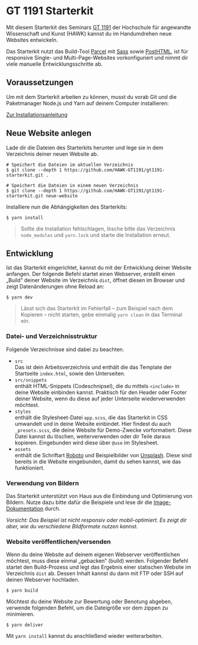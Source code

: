 <h1>GT 1191 Starterkit</h1>

Mit diesem Starterkit des Seminars [GT 1191](https://hawk-gt1191.de/) der Hochschule für angewandte Wissenschaft und Kunst (HAWK) kannst du im Handumdrehen neue Websites entwickeln.

Das Starterkit nutzt das Build-Tool [Parcel](https://parceljs.org/) mit [Sass](https://parceljs.org/languages/sass/) sowie [PostHTML](https://parceljs.org/languages/html/#posthtml), ist für responsive Single- und Multi-Page-Websites vorkonfiguriert und nimmt dir viele manuelle Entwicklungsschritte ab.

## Voraussetzungen

Um mit dem Starterkit arbeiten zu können, musst du vorab Git und die Paketmanager Node.js und Yarn auf deinem Computer installieren:

[Zur Installationsanleitung](https://github.com/macx/starterguide.dev/blob/main/de/prerequisits.md)

## Neue Website anlegen

Lade dir die Dateien des Starterkits herunter und lege sie in dem Verzeichnis deiner neuen Website ab.

```shell
# Speichert die Dateien im aktuellen Verzeichnis
$ git clone --depth 1 https://github.com/HAWK-GT1191/gt1191-starterkit.git .

# Speichert die Dateien in einem neuen Verzeichnis
$ git clone --depth 1 https://github.com/HAWK-GT1191/gt1191-starterkit.git neue-website
```

Installiere nun die Abhängigkeiten des Starterkits:

```shell
$ yarn install
```

> Sollte die Installation fehlschlagen, lösche bitte das Verzeichnis `node_modules` und `yarn.lock` und starte die Installation erneut.

## Entwicklung

Ist das Starterkit eingerichtet, kannst du mit der Entwicklung deiner Website anfangen. Der folgende Befehl startet einen Webserver, erstellt einen „Build“ deiner Website im Verzeichnis `dist`, öffnet diesen im Browser und zeigt Datenänderungen ohne Reload an:

```shell
$ yarn dev
```

> Lässt sich das Starterkit im Fehlerfall – zum Beispiel nach dem Kopieren – nicht starten, gebe einmalig `yarn clean` in das Terminal ein.

### Datei- und Verzeichnisstruktur

Folgende Verzeichnisse sind dabei zu beachten.

- `src`\
  Das ist dein Arbeitsverzeichnis und enthält die das Template der Startseite `index.html`, sowie den Unterseiten.
- `src/snippets`\
  enthält HTML-Snippets (Codeschnipsel), die du mittels `<include>` in deine Website einbinden kannst. Praktisch für den Header oder Footer deiner Website, wenn du diese auf jeder Unterseite wiederverwenden möchtest.
- `styles`\
  enthält die Stylesheet-Datei `app.scss`, die das Starterkit in CSS umwandelt und in deine Website einbindet. Hier findest du auch `_presets.scss`, die deine Website für Demo-Zwecke vorformatiert. Diese Datei kannst du löschen, weiterverwenden oder dir Teile daraus kopieren. Eingebunden wird diese über `@use` im Stylesheet.
- `assets`\
  enthält die Schriftart [Roboto](https://fonts.google.com/specimen/Roboto) und Beispielbilder von [Unsplash](https://unsplash.com/de). Diese sind bereits in die Website eingebunden, damit du sehen kannst, wie das funktioniert.

### Verwendung von Bildern

Das Starterkit unterstützt von Haus aus die Einbindung und Optimierung von Bildern. Nutze dazu bitte dafür die Beispiele und lese dir die [Image-Dokumentation](https://parceljs.org/recipes/image/) durch.

_Vorsicht: Das Beispiel ist nicht responsiv oder mobil-optimiert. Es zeigt dir aber, wie du verschiedene Bildformate nutzen kannst._

### Website veröffentlichen/versenden

Wenn du deine Website auf deinem eigenen Webserver veröffentlichen möchtest, muss diese einmal „gebacken” (build) werden. Folgender Befehl startet den Build-Prozess und legt das Ergebnis einer statischen Website im Verzeichnis `dist` ab. Dessen Inhalt kannst du dann mit FTP oder SSH auf deinen Webserver hochladen.

```shell
$ yarn build
```

Möchtest du deine Website zur Bewertung oder Benotung abgeben, verwende folgenden Befehl, um die Dateigröße vor dem zippen zu minimieren.

```shell
$ yarn deliver
```

Mit `yarn install` kannst du anschließend wieder weiterarbeiten.
